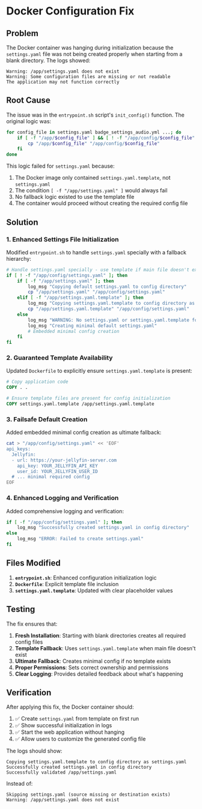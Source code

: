# Docker Configuration Fix

## Problem

The Docker container was hanging during initialization because the `settings.yaml` file was not being created properly when starting from a blank directory. The logs showed:

```
Warning: /app/settings.yaml does not exist
Warning: Some configuration files are missing or not readable
The application may not function correctly
```

## Root Cause

The issue was in the `entrypoint.sh` script's `init_config()` function. The original logic was:

```bash
for config_file in settings.yaml badge_settings_audio.yml ...; do
    if [ -f "/app/$config_file" ] && [ ! -f "/app/config/$config_file" ]; then
        cp "/app/$config_file" "/app/config/$config_file"
    fi
done
```

This logic failed for `settings.yaml` because:
1. The Docker image only contained `settings.yaml.template`, not `settings.yaml`
2. The condition `[ -f "/app/settings.yaml" ]` would always fail
3. No fallback logic existed to use the template file
4. The container would proceed without creating the required config file

## Solution

### 1. Enhanced Settings File Initialization

Modified `entrypoint.sh` to handle `settings.yaml` specially with a fallback hierarchy:

```bash
# Handle settings.yaml specially - use template if main file doesn't exist
if [ ! -f "/app/config/settings.yaml" ]; then
    if [ -f "/app/settings.yaml" ]; then
        log_msg "Copying default settings.yaml to config directory"
        cp "/app/settings.yaml" "/app/config/settings.yaml"
    elif [ -f "/app/settings.yaml.template" ]; then
        log_msg "Copying settings.yaml.template to config directory as settings.yaml"
        cp "/app/settings.yaml.template" "/app/config/settings.yaml"
    else
        log_msg "WARNING: No settings.yaml or settings.yaml.template found to copy"
        log_msg "Creating minimal default settings.yaml"
        # Embedded minimal config creation
    fi
fi
```

### 2. Guaranteed Template Availability

Updated `Dockerfile` to explicitly ensure `settings.yaml.template` is present:

```dockerfile
# Copy application code
COPY . .

# Ensure template files are present for config initialization
COPY settings.yaml.template /app/settings.yaml.template
```

### 3. Failsafe Default Creation

Added embedded minimal config creation as ultimate fallback:

```bash
cat > "/app/config/settings.yaml" << 'EOF'
api_keys:
  Jellyfin:
  - url: https://your-jellyfin-server.com
    api_key: YOUR_JELLYFIN_API_KEY
    user_id: YOUR_JELLYFIN_USER_ID
  # ... minimal required config
EOF
```

### 4. Enhanced Logging and Verification

Added comprehensive logging and verification:

```bash
if [ -f "/app/config/settings.yaml" ]; then
    log_msg "Successfully created settings.yaml in config directory"
else
    log_msg "ERROR: Failed to create settings.yaml"
fi
```

## Files Modified

1. **`entrypoint.sh`**: Enhanced configuration initialization logic
2. **`Dockerfile`**: Explicit template file inclusion
3. **`settings.yaml.template`**: Updated with clear placeholder values

## Testing

The fix ensures that:

1. **Fresh Installation**: Starting with blank directories creates all required config files
2. **Template Fallback**: Uses `settings.yaml.template` when main file doesn't exist
3. **Ultimate Fallback**: Creates minimal config if no template exists
4. **Proper Permissions**: Sets correct ownership and permissions
5. **Clear Logging**: Provides detailed feedback about what's happening

## Verification

After applying this fix, the Docker container should:

1. ✅ Create `settings.yaml` from template on first run
2. ✅ Show successful initialization in logs
3. ✅ Start the web application without hanging
4. ✅ Allow users to customize the generated config file

The logs should show:
```
Copying settings.yaml.template to config directory as settings.yaml
Successfully created settings.yaml in config directory
Successfully validated /app/settings.yaml
```

Instead of:
```
Skipping settings.yaml (source missing or destination exists)
Warning: /app/settings.yaml does not exist
```

